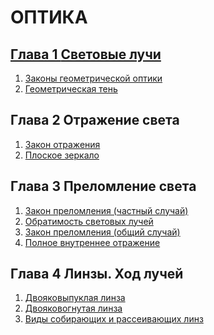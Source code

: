 # ОПТИКА
## [Глава 1 **Световые лучи**](/Световые%20лучи)
1. [Законы геометрической оптики]()
2. [Геометрическая тень]()
## Глава 2 **Отражение света**
1. [Закон отражения]()
2. [Плоское зеркало]()
## Глава 3 **Преломление света**
1. [Закон преломления (частный случай)]()
2. [Обратимость световых лучей]()
3. [Закон преломления (общий случай)]()
4. [Полное внутреннее отражение]()
## Глава 4 **Линзы. Ход лучей**
1. [Двояковыпуклая линза]()
2. [Двояковогнутая линза]()
3. [Виды собирающих и рассеивающих линз]()
